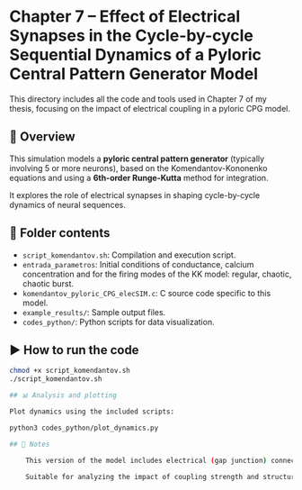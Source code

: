 # Chapter 7 – Effect of Electrical Synapses in the Cycle-by-cycle Sequential Dynamics of a Pyloric Central Pattern Generator Model

This directory includes all the code and tools used in Chapter 7 of my thesis, focusing on the impact of electrical coupling in a pyloric CPG model.

## 🧠 Overview

This simulation models a **pyloric central pattern generator** (typically involving 5 or more neurons), based on the Komendantov-Kononenko equations and using a **6th-order Runge-Kutta** method for integration.

It explores the role of electrical synapses in shaping cycle-by-cycle dynamics of neural sequences.

## 📁 Folder contents

- `script_komendantov.sh`: Compilation and execution script.
- `entrada_parametros`: Initial conditions of conductance, calcium concentration and for the firing modes of the KK model: regular, chaotic, chaotic burst.
- `komendantov_pyloric_CPG_elecSIM.c`: C source code specific to this model.
- `example_results/`: Sample output files.
- `codes_python/`: Python scripts for data visualization.

## ▶️ How to run the code

```bash
chmod +x script_komendantov.sh
./script_komendantov.sh

## 📊 Analysis and plotting

Plot dynamics using the included scripts:

python3 codes_python/plot_dynamics.py 

## 📎 Notes

    This version of the model includes electrical (gap junction) connections.

    Suitable for analyzing the impact of coupling strength and structure on timing and phase relations in the CPG.